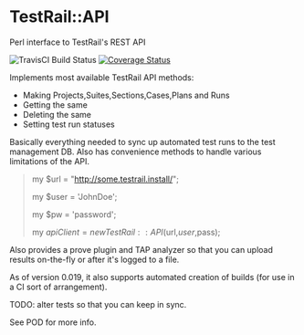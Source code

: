 TestRail::API
=============

Perl interface to TestRail's REST API

<img alt="TravisCI Build Status" src="https://travis-ci.org/teodesian/TestRail-Perl.svg"></img>
<a href='https://coveralls.io/r/teodesian/TestRail-Perl?branch=build%2Fmaster'><img src='https://coveralls.io/repos/teodesian/TestRail-Perl/badge.svg?branch=build%2Fmaster' alt='Coverage Status' /></a>

Implements most available TestRail API methods:

* Making Projects,Suites,Sections,Cases,Plans and Runs
* Getting the same
* Deleting the same
* Setting test run statuses

Basically everything needed to sync up automated test runs to the test management DB.
Also has convenience methods to handle various limitations of the API.

> my $url = "http://some.testrail.install/";
> 
> my $user = 'JohnDoe';
> 
> my $pw = 'password';
> 
> my $apiClient = new TestRail::API($url,$user,$pass);

Also provides a prove plugin and TAP analyzer so that you can upload results on-the-fly or after it's logged to a file.

As of version 0.019, it also supports automated creation of builds (for use in a CI sort of arrangement).

TODO: alter tests so that you can keep in sync.

See POD for more info.
